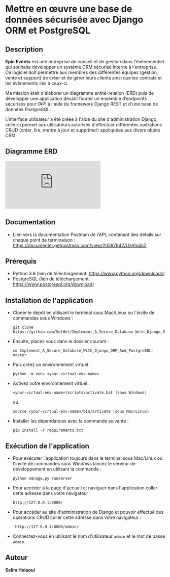 # Mettre en œuvre une base de données sécurisée avec Django ORM et PostgreSQL
## Description

**Epic Events** est une entreprise de conseil et de gestion dans l'événementiel qui souhaite développer un système CRM sécurisé interne à l'entreprise.<br>
Ce logiciel doit permettre aux membres des différentes équipes (gestion, vente et support) de créer et de gérer leurs clients ainsi que les contrats et les évènements liés à ceux-ci.

Ma mission était d'élaborer un diagramme entité-relation (ERD) puis de développer une application devant fournir un ensemble d’endpoints sécurisés pour l’API à l'aide du framework Django REST et d'une base de données PostgreSQL.<br>

L'interface utilisateur a été créée à l'aide du site d'administration Django, celle-ci permet aux utilisateurs autorisés d'effectuer différentes opérations CRUD (créer, lire, mettre à jour et supprimer) appliquées aux divers objets CRM.<br>
## Diagramme ERD
![alt tag](https://github.com/SelHel/Implement_A_Secure_Database_With_Django_ORM_And_PostgreSQL/files/9243575/Helaoui_Selim_1_ERD_072022.pdf)

## Documentation

* Lien vers la documentation Postman de l'API, contenant des détails sur chaque point de terminaison : <https://documenter.getpostman.com/view/20587842/Uze1x4nZ>

## Prérequis
* Python 3.9 (lien de téléchargement: <https://www.python.org/downloads>)
* PostgreSQL (lien de téléchargement: <https://www.postgresql.org/download>)

## Installation de l'application

* Cloner le dépôt en utilisant le terminal sous Mac/Linux ou l'invite de commandes sous Windows :<br>

	```
	git clone https://github.com/SelHel/Implement_A_Secure_Database_With_Django_ORM_And_PostgreSQL.git
	```

* Ensuite, placez vous dans le dossier courant :

	```
	cd Implement_A_Secure_Database_With_Django_ORM_And_PostgreSQL-master
	```
* Puis créez un environnement virtuel :

	```
	python -m venv <your-virtual-env-name>
	```

* Activez votre environnement virtuel :

	```
	<your-virtual-env-name>\Scripts\activate.bat (sous Windows)
	```
	ou
	
	```
	source <your-virtual-env-name>/bin/activate (sous Mac/Linux)
	```

* Installer les dépendances avec la commande suivante :

	```
	pip install -r requirements.txt
	```
## Exécution de l'application
* Pour exécuter l'application toujours dans le terminal sous Mac/Linux ou l'invite de commandes sous Windows lancez le serveur de développement en utilisant la commande :

	```
	python manage.py runserver
	```

* Pour accéder à la page d'accueil et naviguer dans l'application coller cette adresse dans votre navigateur :
	
	```
	http://127.0.0.1:8000/
	```
* Pour accéder au site d'administration de Django et pouvoir effectué des opérations CRUD coller cette adresse dans votre navigateur :

	```
	 http://127.0.0.1:8000/admin/
	```
* Connectez-vous en utilisant le nom d'utilisateur `admin` et le mot de passe `admin`.

## Auteur
**Selim Helaoui**